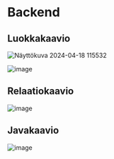 # Backend

## Luokkakaavio

![Näyttökuva 2024-04-18 115532](https://github.com/DeltaTeam-hh/backend/assets/89454122/850e534f-9c12-4c06-9c6a-470a9cdaa09f)


![image](https://github.com/DeltaTeam-hh/backend/assets/89454122/c3e7d770-a57f-490d-96d9-e0e3e5bae63f)

## Relaatiokaavio

![image](https://github.com/DeltaTeam-hh/backend/assets/89454122/717d087c-9c9c-4fca-a000-15de7725d382)

## Javakaavio

![image](https://github.com/DeltaTeam-hh/backend/assets/89454122/2574f591-1797-4660-bd57-30a306dc6723)





 
